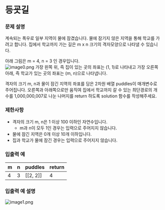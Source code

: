 등굣길
===
### 문제 설명

계속되는 폭우로 일부 지역이 물에 잠겼습니다. 물에 잠기지 않은 지역을 통해 학교를 가려고 합니다. 집에서 학교까지 가는 길은 m x n 크기의 격자모양으로 나타낼 수 있습니다.  

아래 그림은 m = 4, n = 3 인 경우입니다.  
![image0.png](https://grepp-programmers.s3.amazonaws.com/files/ybm/056f54e618/f167a3bc-e140-4fa8-a8f8-326a99e0f567.png)
가장 왼쪽 위, 즉 집이 있는 곳의 좌표는 (1, 1)로 나타내고 가장 오른쪽 아래, 즉 학교가 있는 곳의 좌표는 (m, n)으로 나타냅니다.

격자의 크기 m, n과 물이 잠긴 지역의 좌표를 담은 2차원 배열 puddles이 매개변수로 주어집니다. 오른쪽과 아래쪽으로만 움직여 집에서 학교까지 갈 수 있는 최단경로의 개수를 1,000,000,007로 나눈 나머지를 return 하도록 solution 함수를 작성해주세요.

### 제한사항
+ 격자의 크기 m, n은 1 이상 100 이하인 자연수입니다.
  + m과 n이 모두 1인 경우는 입력으로 주어지지 않습니다.
+ 물에 잠긴 지역은 0개 이상 10개 이하입니다.
+ 집과 학교가 물에 잠긴 경우는 입력으로 주어지지 않습니다.

### 입출력 예
|m|	n|	puddles|	return|
|----|---|---|---|
|4|	3|	[[2, 2]]|	4|

### 입출력 예 설명
![image1.png](https://grepp-programmers.s3.amazonaws.com/files/ybm/32c67958d5/729216f3-f305-4ad1-b3b0-04c2ba0b379a.png)